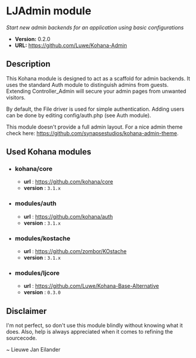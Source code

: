# LJAdmin module

*Start new admin backends for an application using basic configurations*

- **Version:** 0.2.0
- **URL:** <https://github.com/Luwe/Kohana-Admin>

## Description

This Kohana module is designed to act as a scaffold for admin backends. It uses the standard Auth module to distinguish admins from guests. Extending Controller_Admin will secure your admin pages from unwanted visitors.

By default, the File driver is used for simple authentication. Adding users can be done by editing config/auth.php (see Auth module).

This module doesn't provide a full admin layout. For a nice admin theme check here: <https://github.com/synapsestudios/kohana-admin-theme>.

## Used Kohana modules

- ### kohana/core
  - **url** : <https://github.com/kohana/core>
  - **version** : `3.1.x`
  
- ### modules/auth
	- **url** : <https://github.com/kohana/auth>
  - **version** : `3.1.x`
- ### modules/kostache
	- **url** : <https://github.com/zombor/KOstache>
  - **version** : `3.1.x`
- ### modules/ljcore
	- **url** : <https://github.com/Luwe/Kohana-Base-Alternative>
  - **version** : `0.3.0`

## Disclaimer

I'm not perfect, so don't use this module blindly without knowing what it does. Also, help is always appreciated when it comes to refining the sourcecode.

~ Lieuwe Jan Eilander
